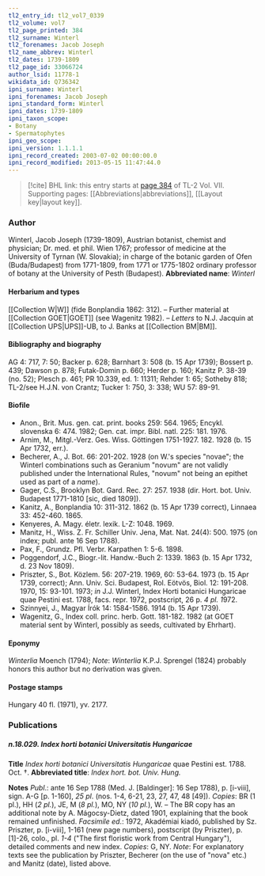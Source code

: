 ```yaml
---
tl2_entry_id: tl2_vol7_0339
tl2_volume: vol7
tl2_page_printed: 384
tl2_surname: Winterl
tl2_forenames: Jacob Joseph
tl2_name_abbrev: Winterl
tl2_dates: 1739-1809
tl2_page_id: 33066724
author_lsid: 11778-1
wikidata_id: Q736342
ipni_surname: Winterl
ipni_forenames: Jacob Joseph
ipni_standard_form: Winterl
ipni_dates: 1739-1809
ipni_taxon_scope: 
- Botany
- Spermatophytes
ipni_geo_scope: 
ipni_version: 1.1.1.1
ipni_record_created: 2003-07-02 00:00:00.0
ipni_record_modified: 2013-05-15 11:47:44.0
---
```



> [!cite] BHL link: this entry starts at [page 384](https://www.biodiversitylibrary.org/page/33066724) of TL-2 Vol. VII.
> Supporting pages: [[Abbreviations|abbreviations]], [[Layout key|layout key]].

### Author

Winterl, Jacob Joseph (1739-1809), Austrian botanist, chemist and physician; Dr. med. et phil. Wien 1767; professor of medicine at the University of Tyrnan (W. Slovakia); in charge of the botanic garden of Ofen (Buda/Budapest) from 1771-1809, from 1771 or 1775-1802 ordinary professor of botany at the University of Pesth (Budapest). 
**Abbreviated name**: *Winterl*

#### Herbarium and types

[[Collection W|W]] (fide Bonplandia 1862: 312). – Further material at [[Collection GOET|GOET]] (see Wagenitz 1982). – *Letters* to N.J. Jacquin at [[Collection UPS|UPS]]-UB, to J. Banks at [[Collection BM|BM]].

#### Bibliography and biography

AG 4: 717, 7: 50; Backer p. 628; Barnhart 3: 508 (b. 15 Apr 1739); Bossert p. 439; Dawson p. 878; Futak-Domin p. 660; Herder p. 160; Kanitz P. 38-39 (no. 52); Plesch p. 461; PR 10.339, ed. 1: 11311; Rehder 1: 65; Sotheby 818; TL-2/see H.J.N. von Crantz; Tucker 1: 750, 3: 338; WU 57: 89-91.

#### Biofile

- Anon., Brit. Mus. gen. cat. print. books 259: 564. 1965; Encykl. slovenska 6: 474. 1982; Gen. cat. impr. Bibl. natl. 225: 181. 1976.
- Arnim, M., Mitgl.-Verz. Ges. Wiss. Göttingen 1751-1927. 182. 1928 (b. 15 Apr 1732, err.).
- Becherer, A., J. Bot. 66: 201-202. 1928 (on W.'s species "novae"; the Winterl combinations such as Geranium "novum" are not validly published under the International Rules, "novum" not being an epithet used as part of a *name*).
- Gager, C.S., Brooklyn Bot. Gard. Rec. 27: 257. 1938 (dir. Hort. bot. Univ. Budapest 1771-1810 \[sic, died 1809\]).
- Kanitz, A., Bonplandia 10: 311-312. 1862 (b. 15 Apr 1739 correct), Linnaea 33: 452-460. 1865.
- Kenyeres, A. Magy. életr. lexik. L-Z: 1048. 1969.
- Manitz, H., Wiss. Z. Fr. Schiller Univ. Jena, Mat. Nat. 24(4): 500. 1975 (on index; publ. ante 16 Sep 1788).
- Pax, F., Grundz. Pfl. Verbr. Karpathen 1: 5-6. 1898.
- Poggendorf, J.C., Biogr.-lit. Handw.-Buch 2: 1339. 1863 (b. 15 Apr 1732, d. 23 Nov 1809).
- Priszter, S., Bot. Közlem. 56: 207-219. 1969, 60: 53-64. 1973 (b. 15 Apr 1739, correct); Ann. Univ. Sci. Budapest, Rol. Eötvös, Biol. 12: 191-208. 1970, 15: 93-101. 1973; *in* J.J. Winterl, Index Horti botanici Hungaricae quae Pestini est. 1788, facs. repr. 1972, postscript, 26 p. *4 pl. 1*972.
- Szinnyei, J., Magyar Írók 14: 1584-1586. 1914 (b. 15 Apr 1739).
- Wagenitz, G., Index coll. princ. herb. Gott. 181-182. 1982 (at GOET material sent by Winterl, possibly as seeds, cultivated by Ehrhart).

#### Eponymy

*Winterlia* Moench (1794); *Note*: *Winterlia* K.P.J. Sprengel (1824) probably honors this author but no derivation was given.

#### Postage stamps

Hungary 40 fl. (1971), yv. 2177.

### Publications

##### n.18.029. Index horti botanici Universitatis Hungaricae

**Title**
*Index horti botanici Universitatis Hungaricae* quae Pestini est. 1788. Oct. †.
**Abbreviated title**: *Index hort. bot. Univ. Hung.*

**Notes**
*Publ*.: ante 16 Sep 1788 (Med. J. \[Baldinger\]: 16 Sep 1788), p. \[i-viii\], sign. A-G \[p. 1-160\], *25 pl*. (nos. 1-4, 6-21, 23, 27, 47, 48 \[49\]). *Copies*: BR (1 pl.), HH (*2 pl.*), JE, M (*8 pl.*), MO, NY (*10 pl.*), W. – The BR copy has an additional note by A. Mágocsy-Dietz, dated 1901, explaining that the book remained unfinished.
*Facsimile ed*.: 1972, Akadémiai kiadó, published by Sz. Priszter, p. \[i-viii\], 1-161 (new page numbers), postscript (by Priszter), p. \[1\]-26, colo., pl. *1-4* ("The first floristic work from Central Hungary"), detailed comments and new index. *Copies*: G, NY.
*Note*: For explanatory texts see the publication by Priszter, Becherer (on the use of "nova" etc.) and Manitz (date), listed above.

